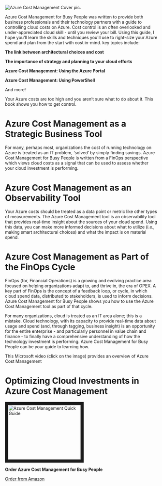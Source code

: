 

![Azure Cost Management Cover pic.](https://acmpstor.blob.core.windows.net/acmpblob1/Azure-Cost-Management-Cover-2.png)


Azure Cost Management for Busy People was written to provide both business professionals and their technology partners with a guide to controlling cloud costs on Azure. Cost control is an often overlooked and under-appreciated cloud skill - until you review your bill. Using this guide, I hope you'll learn the skills and techniques you'll use to right-size your Azure spend and plan from the start with cost in-mind. key topics include:

**The link between architectural choices and cost**

**The importance of strategy and planning to your cloud efforts**

**Azure Cost Management: Using the Azure Portal**

**Azure Cost Management: Using PowerShell**



And more!


Your Azure costs are too high and you aren’t sure what to do about it. This book shows you how to get control.

# Azure Cost Management as a Strategic Business Tool

For many, perhaps most, organizations the cost of running technology on Azure is treated as an IT problem, ‘solved’ by simply finding savings. Azure Cost Management for Busy People is written from a FinOps perspective which views cloud costs as a signal that can be used to assess whether your cloud investment is performing.


# Azure Cost Management as an Observability Tool

Your Azure costs should be treated as a data point or metric like other types of measurements. The Azure Cost Management tool is an observability tool that provides real-time insight about the sources of your cloud spend. Using this data, you can make more informed decisions about what to utilize (i.e., making smart architectural choices) and what the impact is on material spend.


# Azure Cost Management as Part of the FinOps Cycle

FinOps (for, Financial Operations) is a growing and evolving practice area focused on helping organizations adapt to, and thrive in, the era of OPEX. A key part of FinOps is the concept of a feedback loop, or cycle, in which cloud spend data, distributed to stakeholders, is used to inform decisions. Azure Cost Management for Busy People shows you how to use the Azure Cost Management tool as part of that cycle.


For many organizations, cloud is treated as an IT area alone; this is a mistake. Cloud technology, with its capacity to provide real-time data about usage and spend (and, through tagging, business insight) is an opportunity for the entire enterprise - and particularly personnel in value chain and finance - to finally have a comprehensive understanding of how the technology investment is performing.
Azure Cost Management for Busy People can be your guide to learning how.

This Microsoft video (click on the image) provides an overview of Azure Cost Management

# Optimizing Cloud Investments in Azure Cost Management

<a href="https://youtu.be/cSNPoAb-TNc?si=n3b12iEuzoA3V50Z
" target="_blank"><img src="https://acmpstor.blob.core.windows.net/acmpblob1/Azure-Cost-Management-Banner.png" 
alt="Azure Cost Management Quick Guide" width="240" height="180" border="10" /></a>






**Order Azure Cost Management for Busy People**

[Order from Amazon](https://www.amazon.com/Azure-Cost-Management-Busy-People-ebook/dp/B07YDT8SZ9/ref=sr_1_1?crid=3HZIOGSHZ79JY&keywords=azure+cost+management+for+busy+people&qid=1698863663&sprefix=azure+cost+management+for+busy+people%2Caps%2C156&sr=8-1)




